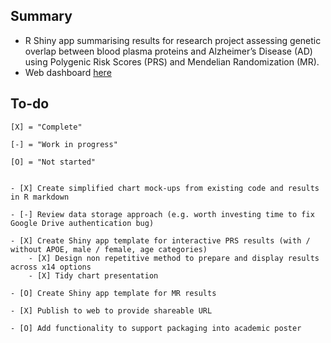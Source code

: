 Summary
-------

* R Shiny app summarising results for research project assessing genetic overlap between blood plasma proteins and Alzheimer’s Disease (AD) using Polygenic Risk Scores (PRS) and Mendelian Randomization (MR).  
* Web dashboard [here](https://alexhandy1.shinyapps.io/ad-genetic-overlap-web-results/)


To-do
-------

```
[X] = "Complete"  

[-] = "Work in progress"  

[O] = "Not started"  


- [X] Create simplified chart mock-ups from existing code and results in R markdown

- [-] Review data storage approach (e.g. worth investing time to fix Google Drive authentication bug)  

- [X] Create Shiny app template for interactive PRS results (with / without APOE, male / female, age categories)
    - [X] Design non repetitive method to prepare and display results across x14 options   
    - [X] Tidy chart presentation  

- [O] Create Shiny app template for MR results 

- [X] Publish to web to provide shareable URL

- [O] Add functionality to support packaging into academic poster

```